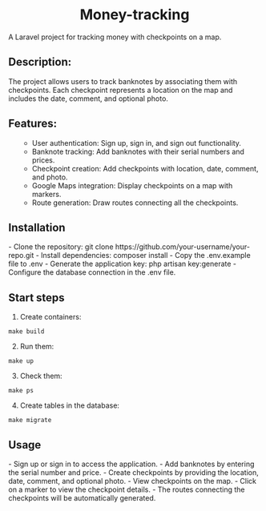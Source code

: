 <h1 align="center">Money-tracking</h1>
  <p> A Laravel project for tracking money with checkpoints on a map.
 <h2>Description:</h2>
  <p>The project allows users to track banknotes by associating them with checkpoints. Each checkpoint represents a location on the map and includes the date, comment, and optional photo.</p>
<h2>Features:</h2>
<ul>

- User authentication: Sign up, sign in, and sign out functionality.
- Banknote tracking: Add banknotes with their serial numbers and prices.
- Checkpoint creation: Add checkpoints with location, date, comment, and photo.
- Google Maps integration: Display checkpoints on a map with markers.
- Route generation: Draw routes connecting all the checkpoints.
</ul>

<h2> Installation </h2>
- Clone the repository: git clone https://github.com/your-username/your-repo.git
- Install dependencies: composer install
- Copy the .env.example file to .env
- Generate the application key: php artisan key:generate
- Configure the database connection in the .env file.

<h2> Start steps</h2>

1. Create containers:

```make build```

2. Run them:

```make up```

3. Check them:

```make ps```

4. Create tables in the database:

```make migrate``` 

<h2>Usage </h2>
- Sign up or sign in to access the application.
- Add banknotes by entering the serial number and price.
- Create checkpoints by providing the location, date, comment, and optional photo.
- View checkpoints on the map.
- Click on a marker to view the checkpoint details.
- The routes connecting the checkpoints will be automatically generated.

